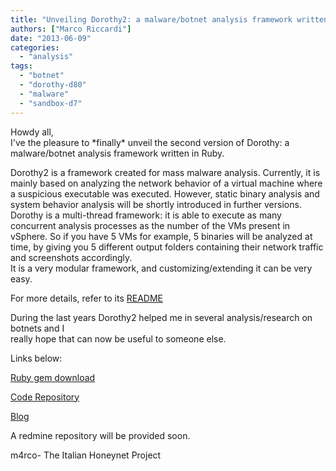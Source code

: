 ```yaml
---
title: "Unveiling Dorothy2: a malware/botnet analysis framework written in Ruby."
authors: ["Marco Riccardi"]
date: "2013-06-09"
categories: 
  - "analysis"
tags: 
  - "botnet"
  - "dorothy-d80"
  - "malware"
  - "sandbox-d7"
---
```


Howdy all,  
I've the pleasure to \*finally\* unveil the second version of Dorothy: a malware/botnet analysis framework written in Ruby.  
  
Dorothy2 is a framework created for mass malware analysis. Currently, it is mainly based on analyzing the network behavior of a virtual machine where a suspicious executable was executed. However, static binary analysis and system behavior analysis will be shortly introduced in further versions.  
Dorothy is a multi-thread framework: it is able to execute as many concurrent analysis processes as the number of the VMs present in vSphere. So if you have 5 VMs for example, 5 binaries will be analyzed at time, by giving you 5 different output folders containing their network traffic and screenshots accordingly.  
It is a very modular framework, and customizing/extending it can be very easy.  
  
For more details, refer to its [README](https://github.com/m4rco-/dorothy2/blob/master/README.md)  
  
  
During the last years Dorothy2 helped me in several analysis/research on botnets and I  
really hope that can now be useful to someone else.  
  
Links below:  
  
[Ruby gem download](https://rubygems.org/gems/dorothy2)  
  
[Code Repository](https://github.com/m4rco-/dorothy2)  
  
[Blog](https://www.honeynet.it)  
  
  
A redmine repository will be provided soon.  
  
  
m4rco- 
The Italian Honeynet Project
